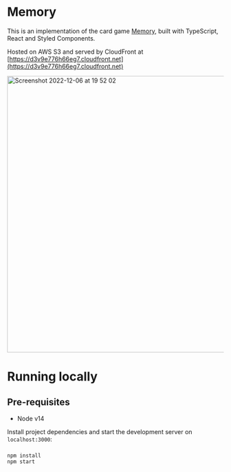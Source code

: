 # Memory

This is an implementation of the card game [Memory](https://en.wikipedia.org/wiki/Concentration_(card_game)), built with TypeScript, React and Styled Components.

Hosted on AWS S3 and served by CloudFront at [https://d3v9e776h66eg7.cloudfront.net](https://d3v9e776h66eg7.cloudfront.net)

<img width="643" alt="Screenshot 2022-12-06 at 19 52 02" src="https://user-images.githubusercontent.com/25756557/206009178-9794bdc3-a028-4702-9989-8a500692c0cd.png">


# Running locally

## Pre-requisites

- Node v14

Install project dependencies and start the development server on `localhost:3000`:
### 
```
npm install
npm start
```


